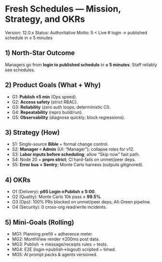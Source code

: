 # Fresh Schedules — Mission, Strategy, and OKRs
Version: 12.0.x
Status: Authoritative
Motto: 5 < Live   # login → published schedule in ≤ 5 minutes

## 1) North-Star Outcome
Managers go from **login to published schedule** in **≤ 5 minutes**. Staff reliably see schedules.

## 2) Product Goals (What + Why)
- G1: **Publish ≤5 min** (Ops speed).
- G2: **Access safety** (strict RBAC).
- G3: **Reliability** (zero auth loops; deterministic CI).
- G4: **Repeatability** (repro build/run).
- G5: **Observability** (diagnose quickly; block regressions).

## 3) Strategy (How)
- S1: Single-source **Bible** + formal change control.
- S2: **Manager ≡ Admin** (UI: “Manager”); collapse roles for v12.
- S3: **Labor inputs before scheduling**; allow “Skip now” fast path.
- S4: Node 20 + **pnpm strict**; CI hard-fails on unmet/peer deps.
- S5: **Error bus + Sentry**; Monte Carlo harness (outputs gitignored).

## 4) OKRs
- O1 (Delivery): **p95 Login→Publish ≤ 5:00**.
- O2 (Quality): Monte Carlo 10k pass ≥ **99.5%**.
- O3 (Ops): 100% PRs blocked on unmet/peer deps; All-Green pipeline.
- O4 (Security): 0 cross-org read/write incidents.

## 5) Mini-Goals (Rolling)
- MG1: Planning prefill + adherence meter.
- MG2: MonthView render ≤200ms post data.
- MG3: Publish → message/receipts rules + tests.
- MG4: E2E (login→publish→logout) scripted + timed.
- MG5: AI prompt packs & agents versioned.
